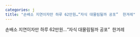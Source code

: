 ```yaml
---
categories: j
title: "손배소 지연이자만 하루 62만원…“자식 대물림될까 공포”  한겨레"
---
```

손배소 지연이자만 하루 62만원…“자식 대물림될까 공포”&nbsp;&nbsp;한겨레